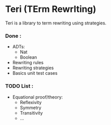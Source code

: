 # Teri (TErm RewrIting)

Teri is a library to term rewriting using strategies.


### Done :

- ADTs:
  - Nat
  - Boolean
- Rewriting rules
- Rewriting strategies
- Basics unit test cases

### TODO List :

- Equational proof/theory:
  - Reflexivity
  - Symmetry
  - Transitivity
  - ...
